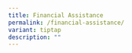 ```yaml
---
title: Financial Assistance
permalink: /financial-assistance/
variant: tiptap
description: ""
---
```


